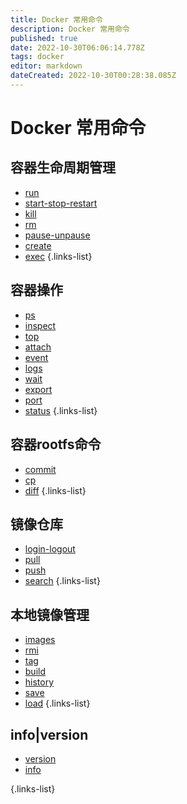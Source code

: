 ```yaml
---
title: Docker 常用命令
description: Docker 常用命令
published: true
date: 2022-10-30T06:06:14.778Z
tags: docker
editor: markdown
dateCreated: 2022-10-30T00:28:38.085Z
---
```


# Docker 常用命令
## 容器生命周期管理
- [run](/docker/docker常用命令/run)
- [start-stop-restart](/docker/docker常用命令/start-stop-restart)
- [kill](/docker/docker常用命令/kill)
- [rm](/docker/docker常用命令/rm)
- [pause-unpause](/docker/docker常用命令/pause-unpause)
- [create](/docker/docker常用命令/create)
- [exec](/docker/docker常用命令/exec)
{.links-list}

## 容器操作

- [ps](/docker/docker常用命令/ps)
- [inspect](/docker/docker常用命令/inspect)
- [top](/docker/docker常用命令/top)
- [attach](/docker/docker常用命令/attach)
- [event](/docker/docker常用命令/event)
- [logs](/docker/docker常用命令/logs)
- [wait](/docker/docker常用命令/wait)
- [export](/docker/docker常用命令/export)
- [port](/docker/docker常用命令/port)
- [status](/docker/docker常用命令/status)
{.links-list}

## 容器rootfs命令

- [commit](/docker/docker常用命令/commit)
- [cp](/docker/docker常用命令/cp)
- [diff](/docker/docker常用命令/diff)
{.links-list}

## 镜像仓库
- [login-logout](/docker/docker常用命令/login-logout)
- [pull](/docker/docker常用命令/pull)
- [push](/docker/docker常用命令/push)
- [search](/docker/docker常用命令/search)
{.links-list}

## 本地镜像管理
- [images](/docker/docker常用命令/images)
- [rmi](/docker/docker常用命令/rmi)
- [tag](/docker/docker常用命令/tag)
- [build](/docker/docker常用命令/build)
- [history](/docker/docker常用命令/history)
- [save](/docker/docker常用命令/save)
- [load](/docker/docker常用命令/load)
{.links-list}

## info|version
- [version](/docker/docker常用命令/version) 
- [info](/docker/docker常用命令/info)

{.links-list}

